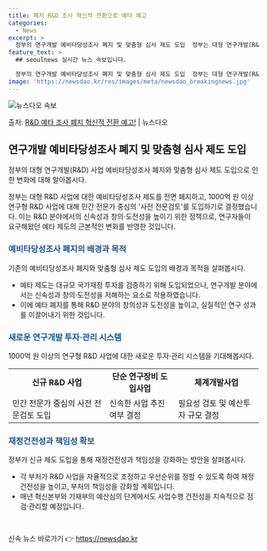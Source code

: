```yaml
---
title: 폐지 R&D 조사 혁신적 전환으로 예타 예고
categories:
  - News
excerpt: >
  정부의 연구개발 예비타당성조사 폐지 및 맞춤형 심사 제도 도입  정부는 대형 연구개발(R&D) 사업에 대한 …
feature_text: >
  ## seoulnews 실시간 뉴스 속보입니다.

  정부의 연구개발 예비타당성조사 폐지 및 맞춤형 심사 제도 도입  정부는 대형 연구개발(R&D) 사업에 대한 …
image: 'https://newsdao.kr/res/images/meta/newsdao_breakingnews.jpg'
---
```


![뉴스다오 속보](https://newsdao.kr/res/images/meta/newsdao_breakingnews.jpg)

<p>출처: <a href="https://newsdao.kr/4092" rel="dofollow">R&D 예타 조사 폐지 혁신적 전환 예고!</a> | 뉴스다오</p>

<h2 data-ke-size="size26">연구개발 예비타당성조사 폐지 및 맞춤형 심사 제도 도입</h2>
정부의 대형 연구개발(R&D) 사업 예비타당성조사 폐지와 맞춤형 심사 제도 도입으로 인한 변화에 대해 알아봅시다.

<p data-ke-size="size16">정부는 대형 R&D 사업에 대한 예비타당성조사 제도를 전면 폐지하고, 1000억 원 이상 연구형 R&D 사업에 대해 민간 전문가 중심의 '사전 전문검토'를 도입하기로 결정했습니다. 이는 R&D 분야에서의 신속성과 창의·도전성을 높이기 위한 정책으로, 연구자들이 요구해왔던 예타 제도의 근본적인 변화를 반영한 것입니다.</p>

<h3><b><span style="color: #1a5490;">예비타당성조사 폐지의 배경과 목적</span></b></h3>
기존의 예비타당성조사 폐지와 맞춤형 심사 제도 도입의 배경과 목적을 살펴봅시다.

<ul>
  <li>예타 제도는 대규모 국가재정 투자를 검증하기 위해 도입되었으나, 연구개발 분야에서는 신속성과 창의·도전성을 저해하는 요소로 작용하였습니다.</li>
  <li>이에 예타 폐지를 통해 R&D 분야의 창의성과 도전성을 높이고, 실질적인 연구 성과를 이끌어내기 위한 것입니다.</li>
</ul>

<h3><b><span style="color: #1a5490;">새로운 연구개발 투자·관리 시스템</span></b></h3>
1000억 원 이상의 연구형 R&D 사업에 대한 새로운 투자·관리 시스템을 기대해봅시다.

<table>
  <tr>
    <td style="text-align: center; height: 17px;"><b>신규 R&D 사업</b></td>
    <td style="text-align: center; height: 17px;"><b>단순 연구장비 도입사업</b></td>
    <td style="text-align: center; height: 17px;"><b>체계개발사업</b></td>
  </tr>
  <tr>
    <td>민간 전문가 중심의 사전 전문검토 도입</td>
    <td>신속한 사업 추진 여부 결정</td>
    <td>필요성 검토 및 예산투자 규모 결정</td>
  </tr>
</table>

<h3><b><span style="color: #1a5490;">재정건전성과 책임성 확보</span></b></h3>
정부가 신규 제도 도입을 통해 재정건전성과 책임성을 강화하는 방안을 살펴봅시다.

<ul>
  <li>각 부처가 R&D 사업을 자율적으로 조정하고 우선순위를 정할 수 있도록 하여 재정건전성을 높이고, 부처의 책임성을 강화할 계획입니다.</li>
  <li>매년 혁신본부와 기재부의 예산심의 단계에서도 사업수행 건전성을 지속적으로 점검·관리할 예정입니다.</li>
</ul>

<p data-ke-size="size16">&nbsp;</p> 

신속 뉴스 바로가기 👉 <a href="https://newsdao.kr" rel="dofollow">https://newsdao.kr</a>


